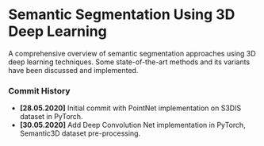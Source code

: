 # Semantic Segmentation Using 3D Deep Learning

A comprehensive overview of semantic segmentation approaches using 3D deep learning techniques. Some state-of-the-art methods and its variants have been discussed and implemented.

### Commit History
  - **[28.05.2020]** Initial commit with PointNet implementation on S3DIS dataset in PyTorch.
  - **[30.05.2020]** Add Deep Convolution Net implementation in PyTorch, Semantic3D dataset pre-processing. 
